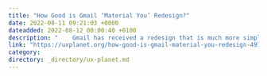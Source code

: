 ```yaml
---
title: "How Good is Gmail ‘Material You’ Redesign?"
date: 2022-08-11 09:21:03 +0000
dateadded: 2022-08-12 00:00:40 +0100
description: "    Gmail has received a redesign that is much more simple.  Continue reading on UX Planet »  "
link: "https://uxplanet.org/how-good-is-gmail-material-you-redesign-497035d4aeb0?source=rss----819cc2aaeee0---4"
category:
directory: _directory/ux-planet.md
---
```

